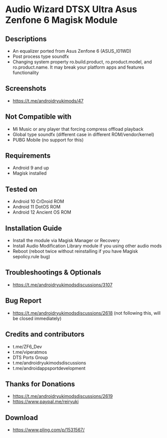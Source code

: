 # Audio Wizard DTSX Ultra Asus Zenfone 6 Magisk Module

## Descriptions
- An equalizer ported from Asus Zenfone 6 (ASUS_I01WD)
- Post process type soundfx
- Changing system property ro.build.product, ro.product.model, and ro.product.name. It may break your platform apps and features functionality

## Screenshots
- https://t.me/androidryukimods/47

## Not Compatible with
- Mi Music or any player that forcing compress offload playback
- Global type soundfx (different case in different ROM/vendor/kernel)
- PUBG Mobile (no support for this)

## Requirements
- Android 9 and up
- Magisk installed

## Tested on
- Android 10 CrDroid ROM
- Android 11 DotOS ROM
- Android 12 Ancient OS ROM

## Installation Guide
- Install the module via Magisk Manager or Recovery
- Install Audio Modification Library module if you using other audio mods
- Reboot (reboot twice without reinstalling if you have Magisk sepolicy.rule bug)

## Troubleshootings & Optionals
- https://t.me/androidryukimodsdiscussions/3107

## Bug Report
- https://t.me/androidryukimodsdiscussions/2618 (not following this, will be closed immediately)

## Credits and contributors
- t.me/ZF6_Dev
- t.me/viperatmos
- DTS Ports Group
- t.me/androidryukimodsdiscussions
- t.me/androidappsportdevelopment

## Thanks for Donations
- https://t.me/androidryukimodsdiscussions/2619
- https://www.paypal.me/reiryuki

## Download
- https://www.pling.com/p/1531567/
